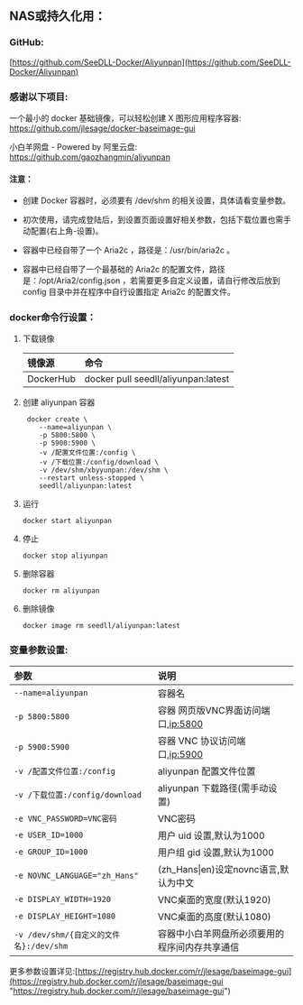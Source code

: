## NAS或持久化用：

### GitHub:

[https://github.com/SeeDLL-Docker/Aliyunpan](https://github.com/SeeDLL-Docker/Aliyunpan)

### 感谢以下项目:

一个最小的 docker 基础镜像，可以轻松创建 X 图形应用程序容器:
[https://github.com/jlesage/docker-baseimage-gui ](https://github.com/jlesage/docker-baseimage-gui "https://github.com/jlesage/docker-baseimage-gui")

小白羊网盘 - Powered by 阿里云盘:
[https://github.com/gaozhangmin/aliyunpan ](https://github.com/gaozhangmin/aliyunpan "https://github.com/gaozhangmin/aliyunpan")                                       


#### 注意：

   * 创建 Docker 容器时，必须要有 /dev/shm 的相关设置，具体请看变量参数。

   * 初次使用，请完成登陆后，到设置页面设置好相关参数，包括下载位置也需手动配置(右上角-设置)。

   * 容器中已经自带了一个 Aria2c ，路径是：/usr/bin/aria2c 。

   * 容器中已经自带了一个最基础的 Aria2c 的配置文件，路径是：/opt/Aria2/config.json ，若需要更多自定义设置，请自行修改后放到 config 目录中并在程序中自行设置指定 Aria2c 的配置文件。

### docker命令行设置：

1. 下载镜像

    |镜像源|命令|
    |:-|:-|
    |DockerHub|docker pull seedll/aliyunpan:latest|

2. 创建 aliyunpan 容器

        docker create \
           --name=aliyunpan \
           -p 5800:5800 \
           -p 5900:5900 \
           -v /配置文件位置:/config \
           -v /下载位置:/config/download \
           -v /dev/shm/xbyyunpan:/dev/shm \
           --restart unless-stopped \
           seedll/aliyunpan:latest

3. 运行

       docker start aliyunpan

4. 停止

       docker stop aliyunpan

5. 删除容器

       docker rm aliyunpan

6. 删除镜像

       docker image rm seedll/aliyunpan:latest

### 变量参数设置:

|参数|说明|
|:-|:-|
| `--name=aliyunpan` |容器名|
| `-p 5800:5800` |容器 网页版VNC界面访问端口,[ip:5800](ip:5800)|
| `-p 5900:5900` |容器 VNC 协议访问端口,[ip:5900](ip:5900)|
| `-v /配置文件位置:/config` |aliyunpan 配置文件位置|
| `-v /下载位置:/config/download` |aliyunpan 下载路径(需手动设置)|
| `-e VNC_PASSWORD=VNC密码` |VNC密码|
| `-e USER_ID=1000` |用户 uid 设置,默认为1000|
| `-e GROUP_ID=1000` |用户组 gid 设置,默认为1000|
| `-e NOVNC_LANGUAGE="zh_Hans"` |(zh_Hans\|en)设定novnc语言,默认为中文|
| `-e DISPLAY_WIDTH=1920` | VNC桌面的宽度(默认1920) |
| `-e DISPLAY_HEIGHT=1080` | VNC桌面的高度(默认1080) |
| `-v /dev/shm/{自定义的文件名}:/dev/shm` | 容器中小白羊网盘所必须要用的程序间内存共享通信 |


更多参数设置详见:[https://registry.hub.docker.com/r/jlesage/baseimage-gui](https://registry.hub.docker.com/r/jlesage/baseimage-gui "https://registry.hub.docker.com/r/jlesage/baseimage-gui")                                     
